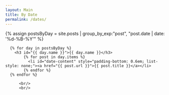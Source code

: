 ```yaml
---
layout: Main
title: By Date
permalink: /dates/
---
```

<div>
  <main>
      {% assign postsByDay =
      site.posts | group_by_exp:"post", "post.date | date: '%d-%B-%Y'" %}

      {% for day in postsByDay %}
        <h3 id="{{ day.name }}">{{ day.name }}</h3>
            {% for post in day.items %}
              <li id="date-content" style="padding-bottom: 0.6em; list-style: none;"><a href="{{ post.url }}">{{ post.title }}</a></li>
            {% endfor %}
      {% endfor %}

          <br/>
          <br/>
  </main>
</div>
